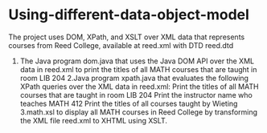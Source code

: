 # Using-different-data-object-model

The project uses DOM, XPath, and XSLT over XML data that represents courses from Reed College, available at reed.xml with DTD reed.dtd

1. The Java program dom.java that uses the Java DOM API over the XML data in reed.xml to print the titles of all MATH courses that are taught in room LIB 204
2.Java program xpath.java that evaluates the following XPath queries over the XML data in reed.xml:
  Print the titles of all MATH courses that are taught in room LIB 204
  Print the instructor name who teaches MATH 412
  Print the titles of all courses taught by Wieting
3.math.xsl to display all MATH courses in Reed College by transforming the XML file reed.xml to XHTML using XSLT.
